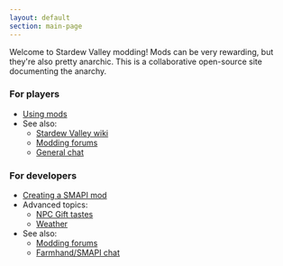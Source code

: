 ```yaml
---
layout: default
section: main-page
---
```


Welcome to Stardew Valley modding! Mods can be very rewarding, but they're also pretty anarchic.
This is a collaborative open-source site documenting the anarchy.

<div class="playerbox">
    <div class="container">
        <h3>For players</h3>
        <ul>
            <li><a href="guides/using-mods">Using mods</a></li>
            <li>See also:
                <ul>
                    <li><a href="http://stardewvalleywiki.com/">Stardew Valley wiki</a></li>
                    <li><a href="http://community.playstarbound.com/forums/mods.215/">Modding forums</a></li>
                    <li><a href="https://discord.gg/KCJHWhX">General chat</a></li>
                </ul>
            </li>
        </ul>
    </div>
</div>
<div class="devbox">
    <div class="container">
        <h3>For developers</h3>
        <ul>
            <li><a href="guides/creating-a-smapi-mod">Creating a SMAPI mod</a></li>
            <li>Advanced topics:
                <ul>
                    <li><a href="guides/npc-gift-tastes">NPC Gift tastes</a></li>
                    <li><a href="guides/weather">Weather</a></li>
                </ul>
            </li>
            <li>See also:
                <ul>
                    <li><a href="http://community.playstarbound.com/forums/mods.215/">Modding forums</a></li>
                    <li><a href="https://discordapp.com/invite/0t3fh2xhHVc6Vdyx">Farmhand/SMAPI chat</a></li>
                </ul>
            </li>
        </ul>
    </div>
</div>
<br clear="all" />
